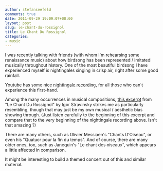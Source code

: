 ```yaml
---
author: stefanseefeld
comments: true
date: 2011-09-29 19:09:07+00:00
layout: post
slug: le-chant-du-rossignol
title: Le Chant Du Rossignol
categories:
- music
---
```


I was recently talking with friends (with whom I'm rehearsing some renaissance music) about how birdsong has been represented / imitated musically throughout history. One of the most beautiful birdsong I have experienced myself is nightingales singing in crisp air, right after some good rainfall.

Youtube has some nice [nightingale recording](http://www.youtube.com/watch?v=76GjTE3zpU0), for all those who can't experience this first-hand.

Among the many occurrences in musical compositions, [this excerpt](http://www.youtube.com/watch?v=OKx8IbcRiV8) from "Le Chant Du Rossignol" by Igor Stravinsky strikes me as particularly resembling, though that may just be my own musical / aesthetic bias showing through. (Just listen carefully to the beginning of this excerpt and compare that to the very beginning of the nightingale recording above. Isn't that amazing ?)

There are many others, such as Olivier Messiaen's "Chants D'Oiseau", or even his "Quatuor pour la fin du temps". And of course, there are many older ones, too, such as Janequin's "Le chant des oiseaux", which appears a little affected in comparison.

It might be interesting to build a themed concert out of this and similar material.
